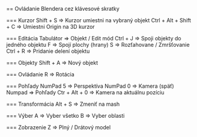 == Ovládanie Blendera cez klávesové skratky

=== Kurzor
Shift + S => Kurzor umiestni na vybraný objekt
Ctrl + Alt + Shift + C => Umiestni Origin na 3D kurzor

=== Editácia
Tabulátor => Objekt / Edit mód
Ctrl + J => Spoji objekty do jedného objektu
F => Spojí plochy (hrany)
S => Rozťahovane / Zmršťovanie
Ctrl + R => Pridanie delení objektu

=== Objekty
Shift + A => Nový objekt

=== Ovládanie
R => Rotácia

=== Pohľady
NumPad 5 =>  Perspektíva
NumPad 0 => Kamera (späť)
Numpad => Pohľady
Ctr + Alt + 0 => Kamera na aktuálnu pozíciu

=== Transformácia
Alt + S => Zmeniť na mash

=== Výber
A => Vyber všetko
B => Vyber oblasti

=== Zobrazenie
Z => Plný / Drátový model
